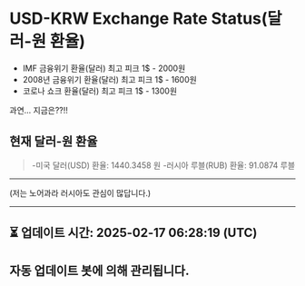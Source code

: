 


# USD-KRW Exchange Rate Status(달러-원 환율)

* IMF 금융위기 환율(달러) 최고 피크 1$ - 2000원
* 2008년 금융위기 환율(달러) 최고 피크 1$ - 1600원
* 코로나 쇼크 환율(달러) 최고 피크 1$ - 1300원



과연... 지금은??!!


## 현재 달러-원 환율
> -미국 달러(USD) 환율: 1440.3458 원 
-러시아 루블(RUB) 환율: 91.0874 루블


---
(저는 노어과라 러시아도 관심이 많답니다.)

---

⏳ 업데이트 시간: 2025-02-17 06:28:19 (UTC)
---
자동 업데이트 봇에 의해 관리됩니다.
---
